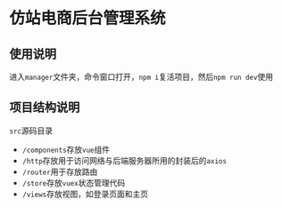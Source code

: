 # 仿站电商后台管理系统

## 使用说明

进入`manager`文件夹，命令窗口打开，`npm i`复活项目，然后`npm run dev`使用

## 项目结构说明

`src`源码目录

* `/components`存放`vue`组件
* `/http`存放用于访问网络与后端服务器所用的封装后的`axios`
* `/router`用于存放路由
* `/store`存放`vuex`状态管理代码
* `/views`存放视图，如登录页面和主页